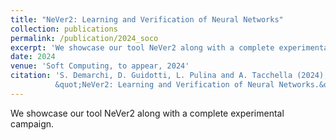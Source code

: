 ```yaml
---
title: "NeVer2: Learning and Verification of Neural Networks"
collection: publications
permalink: /publication/2024_soco
excerpt: 'We showcase our tool NeVer2 along with a complete experimental campaign.'
date: 2024
venue: 'Soft Computing, to appear, 2024'
citation: 'S. Demarchi, D. Guidotti, L. Pulina and A. Tacchella (2024),
          &quot;NeVer2: Learning and Verification of Neural Networks.&quot; <i>in Soft Computing, to appear, 2024.</i>'
---
```


We showcase our tool NeVer2 along with a complete experimental campaign.
